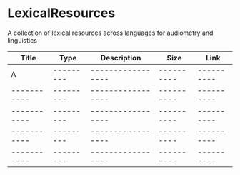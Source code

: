 # LexicalResources
A collection of lexical resources across languages for audiometry and linguistics




| **Title** | **Type** | **Description** | **Size** | **Link** |
|-----------|---------|-----------------|----------|----------|
|A|---------|-----------------|----------|----------|
|-----------|---------|-----------------|----------|----------|
|-----------|---------|-----------------|----------|----------|
|-----------|---------|-----------------|----------|----------|
|-----------|---------|-----------------|----------|----------|
